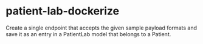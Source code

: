 # patient-lab-dockerize
Create a single endpoint that accepts the given sample payload formats and save it as an entry in a PatientLab model that belongs to a Patient.
